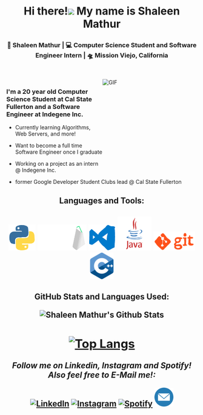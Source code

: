 # <p align="center">Hi there!<img src="https://raw.githubusercontent.com/MartinHeinz/MartinHeinz/master/wave.gif" width="30px"> My name is Shaleen Mathur</p>


<div align="center">
<h3> 🙎 Shaleen Mathur | 💻 Computer Science Student and Software Engineer Intern | 🛸 Mission Viejo, California <h3>
</div> 
 
 <div>
<h2> <h2>
  </div>
 <!--<p align = "center"> I have experience in Python, C++, Java, and many more languages and technologies! -->
<br />
<img align="right" height="250px" width="250px" alt="GIF" src="https://media3.giphy.com/media/lnaoFgGrDHnivdu5Bc/giphy.gif?cid=ecf05e476f7m7wgyqbv4iet9qcbfxykunl1rzqczitepgvsa&rid=giphy.gif&ct=s" />
<p align="center">
  <h3> I'm a 20 year old Computer Science Student at Cal State Fullerton and a Software Engineer at Indegene Inc. </h3>
</p>

 - Currently learning Algorithms, Web Servers, and more!
 
 - Want to become a full time Software Engineer once I graduate 
   
 - Working on a project as an intern @ Indegene Inc. 
 
 - former Google Developer Student Clubs lead @ Cal State Fullerton

 
 
 <!--
 - Die Hard Basketball and Los Angeles Lakers fan                           
 
 - I love playing video games on my Nintendo Switch and Xbox One
 
 - All About living life at its best.
 --->
 <!-- <img align="right" height="60px" width="80px" alt="Lakers"             src="https://raw.githubusercontent.com/shaleen23/shaleen23/master/gifs/lakers.gif" />
--->
 
<!-- <img src="https://media2.giphy.com/media/LpvRzoMpaL4FZkdXzM/giphy.gif?cid=ecf05e47jxwzxpey8zgyikbfsurn3bdsn5y25yzbiuyrnd2v&rid=giphy.gif&ct=s" alt="DSC" style="width = 60" height ="60"> --->
 
<h2> <h2>
<div align="center">
 
<h4> Languages and Tools: <h4>
 </div> 
 
 <p align = "center">
<img src="https://raw.githubusercontent.com/shaleen23/shaleen23/master/gifs/python.gif" alt="python" style="width = 70" height ="70">    
<img src="https://raw.githubusercontent.com/shaleen23/shaleen23/master/gifs/mysql.gif" alt="mysql" style="width = 70" height ="70">    
<img src="https://raw.githubusercontent.com/shaleen23/shaleen23/master/gifs/vscode.gif" alt="vscode" style="width = 70" height ="70">  
<img src="https://raw.githubusercontent.com/shaleen23/shaleen23/master/gifs/output-onlinegiftools.gif" alt="Java" style="width = 90" height ="90"> 
<img src="https://raw.githubusercontent.com/shaleen23/shaleen23/master/gifs/git.gif" alt="git" style="width = 50" height ="50">  
<img src="https://raw.githubusercontent.com/shaleen23/shaleen23/master/gifs/c++.png" alt="c++" style="width = 70" height ="70">    
<h2> <h2>
  

<!--
**shaleen23/shaleen23** is a ✨ _special_ ✨ repository because its `README.md` (this file) appears on your GitHub profile.

Here are some ideas to get you started:

- 🔭 I’m currently working on ...
- 🌱 I’m currently learning ...
- 👯 I’m looking to collaborate on ...
- 🤔 I’m looking for help with ...
- 💬 Ask me about ...
- 📫 How to reach me: ...
- 😄 Pronouns: ...
- ⚡ Fun fact: ...
-->


<div align="center" width="50">


</div>

<div align="center">

 
GitHub Stats and Languages Used: 


<img align="center" src="https://github-readme-stats.vercel.app/api?username=shaleen23&include_all_commits=true&count_private=true&show_icons=true&line_height=20&title_color=F5FF1A&icon_color=F5FF1A&text_color=F5FF1A&bg_color=0,000000,AF0000" alt="Shaleen Mathur's Github Stats">

 <br>
 
 
[![Top Langs](https://github-readme-stats.vercel.app/api/top-langs/?username=shaleen23&layout=compact&langs_count=8)](https://github.com/anuraghazra/github-readme-stats)
  <br>
---

<i>Follow me on Linkedin, Instagram and Spotify! Also feel free to E-Mail me!:</i><br>

<a href="https://www.linkedin.com/in/shaleen-mathur26" target="_blank"><img src="https://www.freeiconspng.com/thumbs/linkedin-logo-png/linkedin-logo-3.png" alt="LinkedIn" style="width = 50" height ="50"></a>
<a href="https://www.instagram.com/shaleen_26" target="_blank"><img src="https://upload.wikimedia.org/wikipedia/commons/thumb/e/e7/Instagram_logo_2016.svg/2048px-Instagram_logo_2016.svg.png" alt="Instagram" style="width = 50" height ="50"></a>
<a href="https://open.spotify.com/user/shaleen26" target="_blank"><img src="https://spotlightstudio.org/wp-content/uploads/2019/12/image-gallery-spotify-logo-21.png" alt="Spotify" style="width = 50" height ="50"></a>
<a href="mailto:shaleenmathur12@gmail.com" target="_blank"><img src="https://raw.githubusercontent.com/shaleen23/shaleen23/master/gifs/emailicon.png" alt="E-Mail" style="width = 50" height ="50"></a> 


</div>
